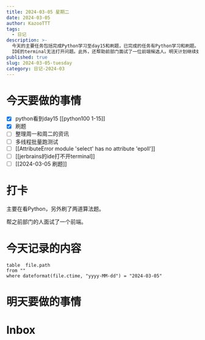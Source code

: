 ```yaml
---
title: 2024-03-05 星期二
date: 2024-03-05
author: KazooTTT
tags:
  - 日记
description: >-
  今天的主要任务包括完成Python学习至day15和刷题，已完成的任务有Python学习和刷题。未完成的任务包括整理周一和周二的资讯、进行多线程批量测试、解决Python的AttributeError问题以及JetBrains
  IDE的terminal无法打开问题。此外，还帮助前部门面试了一位前端候选人。明天计划继续处理未完成的任务，并记录了2024年3月5日的文件路径信息。
published: true
slug: 2024-03-05-tuesday
category: 日记-2024-03
---
```


# 今天要做的事情

- [x] python看到day15 [[python100 1-15]]
- [x] 刷题
- [ ] 整理周一和周二的资讯
- [ ] 多线程批量跑测试
- [ ] [[AttributeError module 'select' has no attribute 'epoll']]
- [ ] [[jerbrains的ide打不开terminal]]
- [ ] [[2024-03-05 刷题]]

# 打卡

主要在看Python，另外刷了两道算法题。

帮之前部门的人面试了一个前端。​​​

# 今天记录的内容

```dataview
table  file.path
from ""
where dateformat(file.ctime, "yyyy-MM-dd") = "2024-03-05"
```

# 明天要做的事情

# Inbox

<!-- start of weread -->
<!-- end of weread -->
